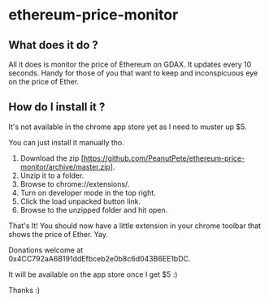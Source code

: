 # ethereum-price-monitor

## What does it do ?

All it does is monitor the price of Ethereum on GDAX. It updates every 10 seconds. Handy for those of you that want to keep and inconspicuous eye
on the price of Ether.

## How do I install it ?

It's not available in the chrome app store yet as I need to muster up $5.

You can just install it manually tho. 

1. Download the zip [https://github.com/PeanutPete/ethereum-price-monitor/archive/master.zip].
2. Unzip it to a folder.
2. Browse to chrome://extensions/.
3. Turn on developer mode in the top right.
4. Click the load unpacked button link.
5. Browse to the unzipped folder and hit open.


That's It! You should now have a little extension in your chrome toolbar that shows the price of Ether. Yay.

Donations welcome at 0x4CC792aA6B191ddEfbceb2e0b8c6d043B6EE1bDC.

It will be available on the app store once I get $5 :)

Thanks :) 